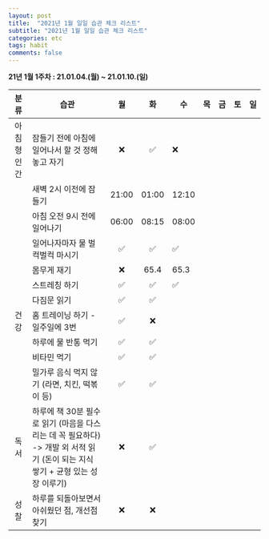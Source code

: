 ```yaml
---
layout: post
title:  "2021년 1월 일일 습관 체크 리스트"
subtitle: "2021년 1월 일일 습관 체크 리스트"
categories: etc
tags: habit
comments: false
---
```

**21년 1월 1주차 : 21.01.04.(월) ~ 21.01.10.(일)**

|분류|습관| 월 | 화 | 수 | 목 | 금 | 토 | 일 |
|:---:|---|:---:|:---:|---|---|---|---|---|
|아침형 인간|잠들기 전에 아침에 일어나서 할 것 정해놓고 자기|❌|✅|❌| | | | |
| |새벽 2시 이전에 잠들기|21:00|01:00|12:10| | | | |
| |아침 오전 9시 전에 일어나기|06:00|08:15|08:00| | | | |
| |일어나자마자 물 벌컥벌컥 마시기|✅|✅|✅| | | | |
| |몸무게 재기|❌|65.4|65.3| | | | |
| |스트레칭 하기|✅|✅|✅| | | | |
| |다짐문 읽기|✅|✅| | | | | |
|건강|홈 트레이닝 하기 - 일주일에 3번|✅|❌| | | | | |
| |하루에 물 반통 먹기|✅|✅| | | | | |
| |비타민 먹기|✅|✅| | | | | |
| |밀가루 음식 먹지 않기 (라면, 치킨, 떡볶이 등)|✅|✅| | | | | |
|독서|하루에 책 30분 필수로 읽기 (마음을 다스리는 데 꼭 필요하다) -> 개발 외 서적 읽기 (돈이 되는 지식 쌓기 + 균형 있는 성장 이루기)|❌|✅| | | | | |
|성찰| 하루를 되돌아보면서 아쉬웠던 점, 개선점 찾기|❌|❌| | | | | |
